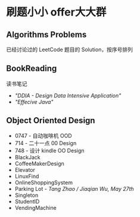 # 刷题小小 offer大大群

## Algorithms Problems

已经讨论过的 LeetCode 题目的 Solution，按序号排列



## BookReading

读书笔记

- *"DDIA - Design Data Intensive Application"*
- *"Effecive Java"*

## Object Oriented Design

- 0747 -  自动咖啡机 OOD
- 714 - 二十一点 00 Design
- 748 - 设计 kindle OO Design
- BlackJack
- CoffeeMakerDesign
- Elevator
- LinuxFind
- OnlineShoppingSystem
- Parking Lot - *Tang Zhao / Jiaqian Wu, May 27th*
- Singleton
- StudentID
- VendingMachine